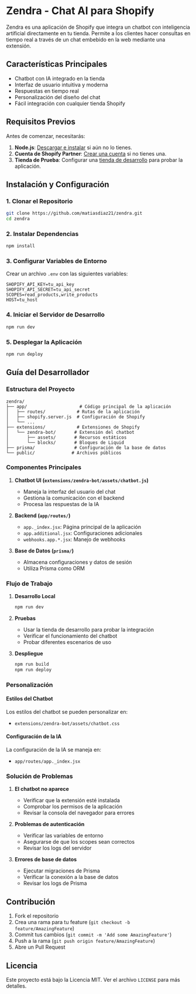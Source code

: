 # Zendra - Chat AI para Shopify

Zendra es una aplicación de Shopify que integra un chatbot con inteligencia artificial directamente en tu tienda. Permite a los clientes hacer consultas en tiempo real a través de un chat embebido en la web mediante una extensión.

## Características Principales

- Chatbot con IA integrado en la tienda
- Interfaz de usuario intuitiva y moderna
- Respuestas en tiempo real
- Personalización del diseño del chat
- Fácil integración con cualquier tienda Shopify

## Requisitos Previos

Antes de comenzar, necesitarás:

1. **Node.js**: [Descargar e instalar](https://nodejs.org/en/download/) si aún no lo tienes.
2. **Cuenta de Shopify Partner**: [Crear una cuenta](https://partners.shopify.com/signup) si no tienes una.
3. **Tienda de Prueba**: Configurar una [tienda de desarrollo](https://help.shopify.com/en/partners/dashboard/development-stores#create-a-development-store) para probar la aplicación.

## Instalación y Configuración

### 1. Clonar el Repositorio

```bash
git clone https://github.com/matiasdiaz21/zendra.git
cd zendra
```

### 2. Instalar Dependencias

```bash
npm install
```

### 3. Configurar Variables de Entorno

Crear un archivo `.env` con las siguientes variables:

```env
SHOPIFY_API_KEY=tu_api_key
SHOPIFY_API_SECRET=tu_api_secret
SCOPES=read_products,write_products
HOST=tu_host
```

### 4. Iniciar el Servidor de Desarrollo

```bash
npm run dev
```

### 5. Desplegar la Aplicación

```bash
npm run deploy
```

## Guía del Desarrollador

### Estructura del Proyecto

```
zendra/
├── app/                    # Código principal de la aplicación
│   ├── routes/            # Rutas de la aplicación
│   ├── shopify.server.js  # Configuración de Shopify
│   └── ...
├── extensions/            # Extensiones de Shopify
│   └── zendra-bot/       # Extensión del chatbot
│       ├── assets/       # Recursos estáticos
│       └── blocks/       # Bloques de Liquid
├── prisma/               # Configuración de la base de datos
└── public/              # Archivos públicos
```

### Componentes Principales

1. **Chatbot UI (`extensions/zendra-bot/assets/chatbot.js`)**
   - Maneja la interfaz del usuario del chat
   - Gestiona la comunicación con el backend
   - Procesa las respuestas de la IA

2. **Backend (`app/routes/`)**
   - `app._index.jsx`: Página principal de la aplicación
   - `app.additional.jsx`: Configuraciones adicionales
   - `webhooks.app.*.jsx`: Manejo de webhooks

3. **Base de Datos (`prisma/`)**
   - Almacena configuraciones y datos de sesión
   - Utiliza Prisma como ORM

### Flujo de Trabajo

1. **Desarrollo Local**
   ```bash
   npm run dev
   ```

2. **Pruebas**
   - Usar la tienda de desarrollo para probar la integración
   - Verificar el funcionamiento del chatbot
   - Probar diferentes escenarios de uso

3. **Despliegue**
   ```bash
   npm run build
   npm run deploy
   ```

### Personalización

#### Estilos del Chatbot
Los estilos del chatbot se pueden personalizar en:
- `extensions/zendra-bot/assets/chatbot.css`

#### Configuración de la IA
La configuración de la IA se maneja en:
- `app/routes/app._index.jsx`

### Solución de Problemas

1. **El chatbot no aparece**
   - Verificar que la extensión esté instalada
   - Comprobar los permisos de la aplicación
   - Revisar la consola del navegador para errores

2. **Problemas de autenticación**
   - Verificar las variables de entorno
   - Asegurarse de que los scopes sean correctos
   - Revisar los logs del servidor

3. **Errores de base de datos**
   - Ejecutar migraciones de Prisma
   - Verificar la conexión a la base de datos
   - Revisar los logs de Prisma

## Contribución

1. Fork el repositorio
2. Crea una rama para tu feature (`git checkout -b feature/AmazingFeature`)
3. Commit tus cambios (`git commit -m 'Add some AmazingFeature'`)
4. Push a la rama (`git push origin feature/AmazingFeature`)
5. Abre un Pull Request

## Licencia

Este proyecto está bajo la Licencia MIT. Ver el archivo `LICENSE` para más detalles.
